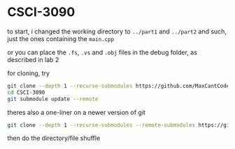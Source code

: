 # CSCI-3090
to start, i changed the working directory to `../part1` and `../part2` and such, just the ones containing the `main.cpp`

or you can place the `.fs`, `.vs` and `.obj` files  in the debug folder, as described in lab 2

for cloning, try
```sh
git clone --depth 1 --recurse-submodules https://github.com/MaxCantCode/CSCI-3090
cd CSCI-3090
git submodule update --remote
```

theres also a one-liner on a newer version of git
```sh
git clone --depth 1 --recurse-submodules --remote-submodules https://github.com/MaxCantCode/CSCI-3090
```
then do the directory/file shuffle
